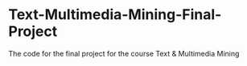 # Text-Multimedia-Mining-Final-Project
The code for the final project for the course Text &amp; Multimedia Mining
